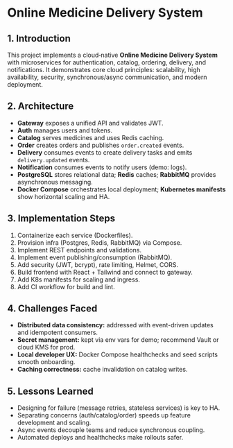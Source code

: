 # Online Medicine Delivery System

## 1. Introduction
This project implements a cloud‑native **Online Medicine Delivery System** with microservices for authentication, catalog, ordering, delivery, and notifications. It demonstrates core cloud principles: scalability, high availability, security, synchronous/async communication, and modern deployment.

## 2. Architecture
- **Gateway** exposes a unified API and validates JWT.
- **Auth** manages users and tokens.
- **Catalog** serves medicines and uses Redis caching.
- **Order** creates orders and publishes `order.created` events.
- **Delivery** consumes events to create delivery tasks and emits `delivery.updated` events.
- **Notification** consumes events to notify users (demo: logs).
- **PostgreSQL** stores relational data; **Redis** caches; **RabbitMQ** provides asynchronous messaging.
- **Docker Compose** orchestrates local deployment; **Kubernetes manifests** show horizontal scaling and HA.

## 3. Implementation Steps
1. Containerize each service (Dockerfiles).
2. Provision infra (Postgres, Redis, RabbitMQ) via Compose.
3. Implement REST endpoints and validations.
4. Implement event publishing/consumption (RabbitMQ).
5. Add security (JWT, bcrypt), rate limiting, Helmet, CORS.
6. Build frontend with React + Tailwind and connect to gateway.
7. Add K8s manifests for scaling and ingress.
8. Add CI workflow for build and lint.

## 4. Challenges Faced
- **Distributed data consistency:** addressed with event-driven updates and idempotent consumers.
- **Secret management:** kept via env vars for demo; recommend Vault or cloud KMS for prod.
- **Local developer UX:** Docker Compose healthchecks and seed scripts smooth onboarding.
- **Caching correctness:** cache invalidation on catalog writes.

## 5. Lessons Learned
- Designing for failure (message retries, stateless services) is key to HA.
- Separating concerns (auth/catalog/order) speeds up feature development and scaling.
- Async events decouple teams and reduce synchronous coupling.
- Automated deploys and healthchecks make rollouts safer.
